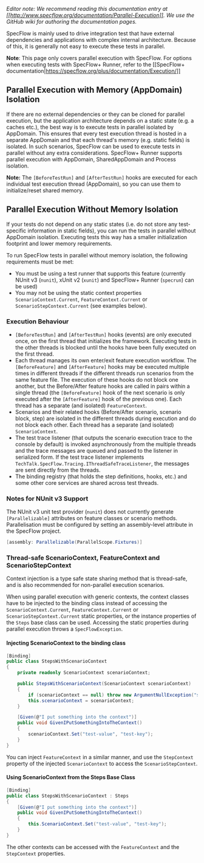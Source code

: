 _Editor note: We recommend reading this documentation entry at [[http://www.specflow.org/documentation/Parallel-Execution]]. We use the GitHub wiki for authoring the documentation pages._

SpecFlow is mainly used to drive integration test that have external dependencies and applications with complex internal architecture. Because of this, it is generally not easy to execute these tests in parallel.

**Note**: This page only covers parallel execution with SpecFlow. For options when executing tests with SpecFlow+ Runner, refer to the [[SpecFlow+ documentation|https://specflow.org/plus/documentation/Execution/]]

## Parallel Execution with Memory (AppDomain) Isolation

If there are no external dependencies or they can be cloned for parallel execution, but the application architecture depends on a static state (e.g. a caches etc.), the best way is to execute tests in parallel isolated by AppDomain. This ensures that every test execution thread is hosted in a separate AppDomain and that each thread's memory (e.g. static fields) is isolated. In such scenarios, SpecFlow can be used to execute tests in parallel without any extra considerations. SpecFlow+ Runner supports parallel execution with AppDomain, SharedAppDomain and Process isolation.

**Note:** The `[BeforeTestRun]` and `[AfterTestRun]` hooks are executed for each individual test execution thread (AppDomain), so you can use them to initialize/reset shared memory. 

## Parallel Execution Without Memory Isolation

If your tests do not depend on any static states (i.e. do not store any test-specific information in static fields), you can run the tests in parallel without AppDomain isolation. Executing tests this way has a smaller initialization footprint and lower memory requirements.

To run SpecFlow tests in parallel without memory isolation, the following requirements must be met:

* You must be using a test runner that supports this feature (currently NUnit v3 (`nunit`), xUnit v2 (`xunit`) and SpecFlow+ Runner (`specrun`) can be used)
* You may not be using the static context properties `ScenarioContext.Current`, `FeatureContext.Current` or `ScenarioStepContext.Current` (see examples below).
 
### Execution Behaviour

* `[BeforeTestRun]` and `[AfterTestRun]` hooks (events) are only executed once, on the first thread that initializes the framework. Executing tests in the other threads is blocked until the hooks have been fully executed on the first thread.
* Each thread manages its own enter/exit feature execution workflow. The `[BeforeFeature]` and `[AfterFeature]` hooks may be executed multiple times in different threads if the different threads run scenarios from the same feature file. The execution of these hooks do not block one another, but the Before/After feature hooks are called in pairs within a single thread (the `[BeforeFeature]` hook of the next scenario is only executed after the `[AfterFeature]` hook of the previous one). Each thread has a separate (and isolated) `FeatureContext`.
* Scenarios and their related hooks (Before/After scenario, scenario block, step) are isolated in the different threads during execution and do not block each other. Each thread has a separate (and isolated) `ScenarioContext`.
* The test trace listener (that outputs the scenario execution trace to the console by default) is invoked asynchronously from the multiple threads and the trace messages are queued and passed to the listener in serialized form. If the test trace listener implements `TechTalk.SpecFlow.Tracing.IThreadSafeTraceListener`, the messages are sent directly from the threads. 
* The binding registry (that holds the step definitions, hooks, etc.) and some other core services are shared across test threads.

### Notes for NUnit v3 Support

The NUnit v3 unit test provider (`nunit`) does not currently generate `[Parallelizable]` attributes on feature classes or scenario methods. Parallelisation must be configured by setting an assembly-level attribute in the SpecFlow project.

```c#
[assembly: Parallelizable(ParallelScope.Fixtures)]
```

### Thread-safe ScenarioContext, FeatureContext and ScenarioStepContext

Context injection is a type safe state sharing method that is thread-safe, and is also recommended for non-parallel execution scenarios. 

When using parallel execution with generic contexts, the context classes have to be injected to the binding class instead of accessing the `ScenarioContext.Current`, `FeatureContext.Current` or `ScenarioStepContext.Current` static properties, or the instance properties of the `Steps` base class can be used. Accessing the static properties during parallel execution throws a `SpecFlowException`.

#### Injecting ScenarioContext to the binding class

```c#
[Binding]
public class StepsWithScenarioContext
{
	private readonly ScenarioContext scenarioContext;

	public StepsWithScenarioContext(ScenarioContext scenarioContext)
	{
		if (scenarioContext == null) throw new ArgumentNullException("scenarioContext");
		this.scenarioContext = scenarioContext;
	}

	[Given(@"I put something into the context")]
	public void GivenIPutSomethingIntoTheContext()
	{
		scenarioContext.Set("test-value", "test-key");
	}
}
```

You can inject `FeatureContext` in a similar manner, and use the `StepContext` property of the injected `ScenarioContext` to access the `ScenarioStepContext`.

#### Using ScenarioContext from the Steps Base Class

```c#
[Binding]
public class StepsWithScenarioContext : Steps
{
	[Given(@"I put something into the context")]
	public void GivenIPutSomethingIntoTheContext()
	{
		this.ScenarioContext.Set("test-value", "test-key");
	}
}
```

The other contexts can be accessed with the `FeatureContext` and the `StepContext` properties.